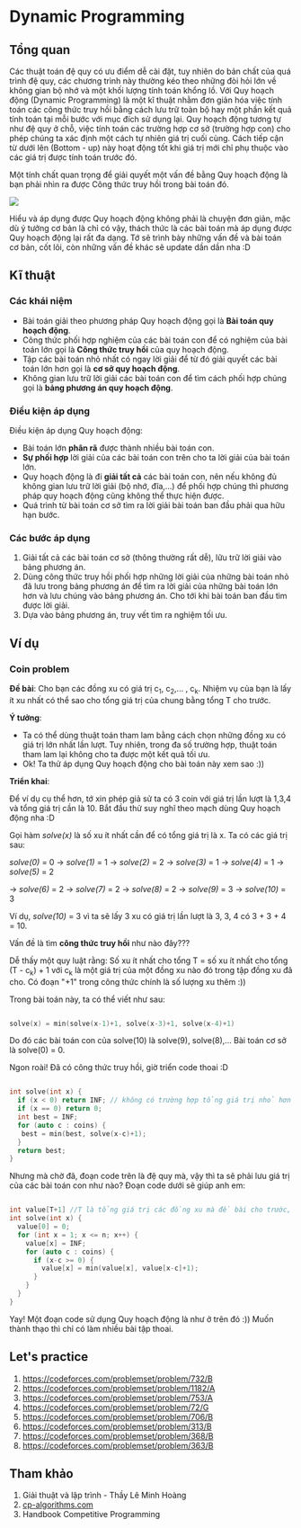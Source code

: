 # Dynamic Programming

## Tổng quan

Các thuật toán đệ quy có ưu điểm dễ cài đặt, tuy nhiên do bản chất của quá trình đệ quy, các chương trình này thường kéo theo những đòi hỏi lớn về không gian bộ nhớ và một khối lượng tính toán khổng lồ.
Với Quy hoạch động (Dynamic Programming) là một kĩ thuật nhằm đơn giản hóa việc tính toán các công thức truy hồi bằng cách lưu trữ toàn bộ hay một phần kết quả tính toán tại mỗi bước với mục đích sử dụng lại. 
Quy hoạch động tương tự như đệ quy ở chỗ, việc tính toán các trường hợp cơ sở (trường hợp con) cho phép chúng ta xác định một cách tự nhiên giá trị cuối cùng. Cách tiếp cận từ dưới lên (Bottom - up) này hoạt động tốt khi giá trị mới chỉ phụ thuộc vào các giá trị được tính toán trước đó.

Một tính chất quan trọng để giải quyết một vấn đề bằng Quy hoạch động là bạn phải nhìn ra được Công thức truy hồi trong bài toán đó.

<p><img src = "https://media.geeksforgeeks.org/wp-content/cdn-uploads/Dynamic-Programming-1-1024x512.png"></p>

Hiểu và áp dụng được Quy hoạch động không phải là chuyện đơn giản, mặc dù ý tưởng cơ bản là chỉ có vậy, thách thức là các bài toán mà áp dụng được Quy hoạch động lại rất đa dạng. 
Tớ sẽ trình bày những vấn đề và bài toán cơ bản, cốt lõi, còn những vấn đề khác sẽ update dần dần nha :D

## Kĩ thuật

### Các khái niệm

* Bài toán giải theo phương pháp Quy hoạch động gọi là **Bài toán quy hoạch động**.
* Công thức phối hợp nghiệm của các bài toán con để có nghiệm của bài toán lớn gọi là **Công thức truy hồi** của quy hoạch động.
* Tập các bài toán nhỏ nhất có ngay lời giải để từ đó giải quyết các bài toán lớn hơn gọi là **cơ sở quy hoạch động**.
* Không gian lưu trữ lời giải các bài toán con để tìm cách phối hợp chúng gọi là **bảng phương án quy hoạch động**.

### Điều kiện áp dụng

Điều kiện áp dụng Quy hoạch động:
* Bài toán lớn **phân rã** được thành nhiều bài toán con.
* **Sự phối hợp** lời giải của các bài toán con trên cho ta lời giải của bài toán lớn.
* Quy hoạch động là đi **giải tất cả** các bài toán con, nên nếu không đủ không gian lưu trữ lời giải (bộ nhớ, đĩa,...) để phối hợp chúng thì phương pháp quy hoạch động cũng không thể thực hiện được.
* Quá trình từ bài toán cơ sở tìm ra lời giải bài toán ban đầu phải qua hữu hạn bước.

### Các bước áp dụng

1. Giải tất cả các bài toán cơ sở (thông thường rất dễ), lữu trữ lời giải vào bảng phương án.
2. Dùng công thức truy hồi phối hợp những lời giải của những bài toán nhỏ đã lưu trong bảng phương án để tìm ra lời giải của những bài toán lớn hơn và lưu chúng vào bảng phương án. Cho tới khi bài toán ban đầu tìm được lời giải.
3. Dựa vào bảng phương án, truy vết tìm ra nghiệm tối ưu.

## Ví dụ

### Coin problem

**Đề bài**: Cho bạn các đồng xu có giá trị c<sub>1</sub>, c<sub>2</sub>,... , c<sub>k</sub>. Nhiệm vụ của bạn là lấy ít xu nhất có thể sao cho tổng giá trị của chung bằng tổng T cho trước.

**Ý tưởng**: 
* Ta có thể dùng thuật toán tham lam bằng cách chọn những đồng xu có giá trị lớn nhất lần lượt. Tuy nhiên, trong đa số trường hợp, thuật toán tham lam lại không cho ta được một kết quả tối ưu.
* Ok! Ta thử áp dụng Quy hoạch động cho bài toán này xem sao :))

**Triển khai**:

Để ví dụ cụ thể hơn, tớ xin phép giả sử ta có 3 coin với giá trị lần lượt là 1,3,4 và tổng giá trị cần là 10. Bắt đầu thử suy nghĩ theo mạch dùng Quy hoạch động nha :D

Gọi hàm *solve(x)* là số xu ít nhất cần để có tổng giá trị là x. Ta có các giá trị sau:

*solve(0)* = 0 -> *solve(1)* = 1 -> *solve(2)* = 2 -> *solve(3)* = 1 -> *solve(4)* = 1 -> *solve(5)* = 2

-> *solve(6)* = 2 -> *solve(7)* = 2 -> *solve(8)* = 2 -> *solve(9)* = 3 -> *solve(10)* = 3

Ví dụ, *solve(10)* = 3 vì ta sẽ lấy 3 xu có giá trị lần lượt là 3, 3, 4 có 3 + 3 + 4 = 10. 

Vấn đề là tìm **công thức truy hồi** như nào đây???

Dễ thấy một quy luật rằng: Số xu ít nhất cho tổng T = số xu ít nhất cho tổng (T - c<sub>k</sub>) + 1 với c<sub>k</sub> là một giá trị của một đồng xu nào đó trong tập đồng xu đã cho. 
Có đoạn "+1" trong công thức chính là số lượng xu thêm :))

Trong bài toán này, ta có thể viết như sau:

```C++

solve(x) = min(solve(x-1)+1, solve(x-3)+1, solve(x-4)+1)

```

Do đó các bài toán con của solve(10) là solve(9), solve(8),... Bài toán cơ sở là solve(0) = 0. 

Ngon roài! Đã có công thức truy hồi, giờ triển code thoai :D

```C++

int solve(int x) {
  if (x < 0) return INF; // không có trường hợp tổng giá trị nhỏ hơn 0 nên gán bằng vô cực nha
  if (x == 0) return 0;
  int best = INF;
  for (auto c : coins) {
   best = min(best, solve(x-c)+1);
  }
  return best;
}

``` 

Nhưng mà chờ đã, đoạn code trên là đệ quy mà, vậy thì ta sẽ phải lưu giá trị của các bài toán con như nào? Đoạn code dưới sẽ giúp anh em:

```C++

int value[T+1] //T là tổng giá trị các đồng xu mà đề bài cho trước, value là số xu ít nhất để đạt tổng giá trị T 
int solve(int x) {
  value[0] = 0;
  for (int x = 1; x <= n; x++) {  
    value[x] = INF;
    for (auto c : coins) {
      if (x-c >= 0) {
        value[x] = min(value[x], value[x-c]+1);
      }
    }
  }
}

```

Yay! Một đoạn code sử dụng Quy hoạch động là như ở trên đó :)) Muốn thành thạo thì chỉ có làm nhiều bài tập thoai.

## Let's practice

1. https://codeforces.com/problemset/problem/732/B
2. https://codeforces.com/problemset/problem/1182/A
3. https://codeforces.com/problemset/problem/753/A
4. https://codeforces.com/problemset/problem/72/G
5. https://codeforces.com/problemset/problem/706/B
6. https://codeforces.com/problemset/problem/313/B
7. https://codeforces.com/problemset/problem/368/B
8. https://codeforces.com/problemset/problem/363/B


## Tham khảo
1. Giải thuật và lập trình - Thầy Lê Minh Hoàng
2. [cp-algorithms.com](https://cp-algorithms.com/)
3. Handbook Competitive Programming
